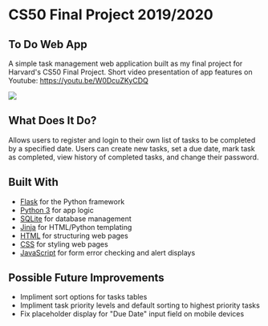 # CS50 Final Project 2019/2020

## To Do Web App
A simple task management web application built as my final project for Harvard's CS50 Final Project.
Short video presentation of app features on Youtube: https://youtu.be/W0DcuZKyCDQ

![](CS50projects/finaltodo/todo.gif)

## What Does It Do?
Allows users to register and login to their own list of tasks to be completed by a specified date.
Users can create new tasks, set a due date, mark task as completed, view history of completed tasks, and change their password.

## Built With
- [Flask](https://www.fullstackpython.com/flask.html) for the Python framework
- [Python 3](https://docs.python.org/3/) for app logic
- [SQLite](https://www.sqlite.org/index.html) for database management
- [Jinja](https://jinja.palletsprojects.com/en/2.11.x/) for HTML/Python templating
- [HTML](https://devdocs.io/html/) for structuring web pages
- [CSS](https://devdocs.io/css/) for styling web pages
- [JavaScript](https://devdocs.io/javascript/) for form error checking and alert displays

## Possible Future Improvements
- Impliment sort options for tasks tables
- Impliment task priority levels and default sorting to highest priority tasks
- Fix placeholder display for "Due Date" input field on mobile devices